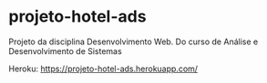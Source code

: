 # projeto-hotel-ads
Projeto da disciplina Desenvolvimento Web. Do curso de Análise e Desenvolvimento de Sistemas

Heroku: https://projeto-hotel-ads.herokuapp.com/
